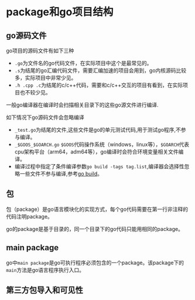 # package和go项目结构

## go源码文件

go项目的源码文件有如下三种

- `.go`为文件名的go代码文件，在实际项目中这个是最常见的。
- `.s`为结尾的go汇编代码文件，需要汇编加速的项目会用到，go内核源码比较多，实际项目中非常少见。
- `.h .cpp .c`为结尾的c/c++代码，需要和c/c++交互的项目有看到，在实际项目也不较少见。

一般go编译器在编译时会扫描相关目录下的这些go源文件进行编译.

如下情况下go源码文件会忽略编译
-  `_test.go`为结尾的文件,这些文件是go的单元测试代码,用于测试go程序,不参与编译。
- `_$GOOS_$GOARCH.go` `$GOOS`代码操作系统（windows，linux等），`$GOARCH`代表cpu架构平台（arm64，adm64等），go编译时会符合环境变量相关文件编译。
- 编译过程中指定了条件编译参数`go build -tags tag.list`,编译器会选择性忽略一些文件不参与编译,参考[go build](../go开发环境搭建/go命令.md)。


## 包

包（package）是go语言模块化的实现方式，每个go代码需要在第一行非注释的代码注明package。

go的package是基于目录的，同一个目录下的go代码只能用相同的package。

## main package
go中`main package`是go可执行程序必须包含的一个package。该package下的`main`方法是go语言程序执行入口。


## 第三方包导入和可见性

